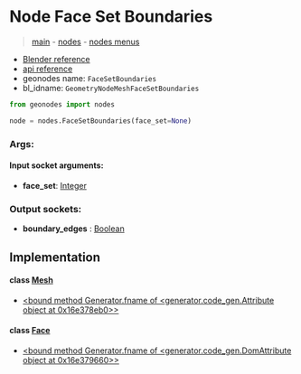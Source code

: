 # Node Face Set Boundaries

> [main](../structure.md) - [nodes](nodes.md) - [nodes menus](nodes_menus.md)

- [Blender reference](https://docs.blender.org/manual/en/latest/modeling/geometry_nodes/mesh/face_set_boundaries.html)
- [api reference](https://docs.blender.org/api/current/bpy.types.GeometryNodeMeshFaceSetBoundaries.html)
- geonodes name: `FaceSetBoundaries`
- bl_idname: `GeometryNodeMeshFaceSetBoundaries`

```python
from geonodes import nodes

node = nodes.FaceSetBoundaries(face_set=None)
```

### Args:

#### Input socket arguments:

- **face_set**: [Integer](Integer.md)

### Output sockets:

- **boundary_edges** : [Boolean](Boolean.md)

## Implementation

#### class [Mesh](Mesh.md)

 - [<bound method Generator.fname of <generator.code_gen.Attribute object at 0x16e378eb0>>](Mesh.md#face_set_boundaries)
#### class [Face](Face.md)

 - [<bound method Generator.fname of <generator.code_gen.DomAttribute object at 0x16e379660>>](Face.md#face_set_boundaries)
